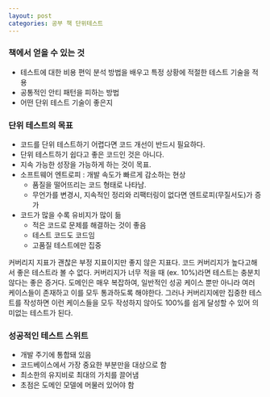 ```yaml
---
layout: post
categories: 공부 책 단위테스트
---
```


### 책에서 얻을 수 있는 것
- 테스트에 대한 비용 편익 분석 방법을 배우고 특정 상황에 적절한 테스트 기술을 적용 
- 공통적인 안티 패턴을 피하는 방법
- 어떤 단위 테스트 기술이 좋은지 

### 단위 테스트의 목표
- 코드를 단위 테스트하기 어렵다면 코드 개선이 반드시 필요하다.
- 단위 테스트하기 쉽다고 좋은 코드인 것은 아니다. 
- 지속 가능한 성장을 가능하게 하는 것이 목표. 
- 소프트웨어 엔트로피 : 개발 속도가 빠르게 감소하는 현상 
    - 품질을 떨어뜨리는 코드 형태로 나타남. 
    - 무언가를 변경시, 지속적인 정리와 리팩터링이 없다면 엔트로피(무질서도)가 증가 
- 코드가 많을 수록 유비지가 많이 듦
    - 적은 코드로 문제를 해결하는 것이 좋음
    - 테스트 코드도 코드임 
    - 고품질 테스트에만 집중

커버리지 지표가 괜찮은 부정 지표이지만 좋지 않은 지표다. 코드 커버리지가 높다고해서 좋은 테스트라 볼 수 없다.
커버리지가 너무 적을 때 (ex. 10%)라면 테스트는 충분치 않다는 좋은 증거다. 
도메인은 매우 복잡하여, 일반적인 성공 케이스 뿐만 아니라 여러 케이스들이 존재하고 이를 모두 통과하도록 해야한다. 
그러나 커버리지에만 집중한 테스트를 작성하면 이런 케이스들을 모두 작성하지 않아도 100%를 쉽게 달성할 수 있어 의미없는 테스트가 된다. 



### 성공적인 테스트 스위트
- 개발 주기에 통합돼 있음
- 코드베이스에서 가장 중요한 부분만을 대상으로 함
- 최소한의 유지비로 최대의 가치를 끌어냄 
- 초점은 도메인 모델에 머물러 있어야 함 

